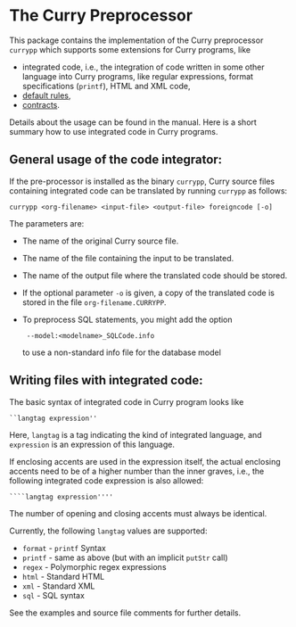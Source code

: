 The Curry Preprocessor
======================

This package contains the implementation of the
Curry preprocessor `currypp` which supports some
extensions for Curry programs, like

* integrated code, i.e., the integration of code
  written in some other language into Curry programs,
  like regular expressions, format specifications (`printf`),
  HTML and XML code,
* [default rules](http://doi.org/10.1017/S1471068416000168),
* [contracts](http://dx.doi.org/10.1007/978-3-642-27694-1_4).

Details about the usage can be found in the manual.
Here is a short summary how to use integrated code
in Curry programs.


General usage of the code integrator:
-------------------------------------

If the pre-processor is installed as the binary `currypp`,
Curry source files containing integrated code can be translated
by running `currypp` as follows:

    currypp <org-filename> <input-file> <output-file> foreigncode [-o]

The parameters are:

* The name of the original Curry source file.
* The name of the file containing the input to be translated.
* The name of the output file where the translated code should be stored.
* If the optional parameter `-o` is given, a copy of the translated code
  is stored in the file `org-filename.CURRYPP`.
* To preprocess SQL statements, you might add the option

       --model:<modelname>_SQLCode.info

  to use a non-standard info file for the database model


Writing files with integrated code:
-----------------------------------

The basic syntax of integrated code in Curry program looks like

    ``langtag expression''

Here, `langtag` is a tag indicating the kind of integrated language,
and `expression` is an expression of this language.

If enclosing accents are used in the expression itself,
the actual enclosing accents need to be of a higher number
than the inner graves, i.e., the following
integrated code expression is also allowed:

    ````langtag expression''''

The number of opening and closing accents must always be identical.

Currently, the following `langtag` values are supported:

* `format` - `printf` Syntax
* `printf` - same as above (but with an implicit `putStr` call)
* `regex`  - Polymorphic regex expressions
* `html`   - Standard HTML
* `xml`    - Standard XML
* `sql`    - SQL syntax

See the examples and source file comments for further details.
